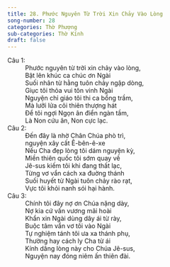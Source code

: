 ```yaml
---
title: 28. Phước Nguyên Từ Trời Xin Chảy Vào Lòng
song-number: 28
categories: Thờ Phượng
sub-categories: Thờ Kính
draft: false
---
```

<dl><dt>Câu 1:</dt><dd data-verse="1">Phước nguyên từ trời xin chảy vào lòng, <br/>Bật lên khúc ca chúc ơn Ngài <br/>Suối nhân từ hằng tuôn chảy ngập dòng, <br/>Giục tôi thỏa vui tôn vinh Ngài <br/>Nguyện chỉ giáo tôi thi ca bổng trầm, <br/>Mà lưỡi lửa cõi thiên thượng hát <br/>Để tôi ngợi Ngọn ân điển ngàn tầm, <br/>Là Non cứu ân, Non cực lạc. </dd><dt>Câu 2:</dt><dd data-verse="2">Đến đây là nhờ Chân Chúa phò trì, <br/>nguyện xây cất Ê-bên-ê-xe <br/>Nếu Cha đẹp lòng tôi dám nguyện kỳ, <br/>Miền thiên quốc tôi sớm quay về <br/>Jê-sus kiếm tôi khi đang thất lạc, <br/>Từng vơ vẩn cách xa đuờng thánh <br/>Suối huyết từ Ngài tuôn chảy rào rạt, <br/>Vực tôi khỏi nanh sói hại hành. </dd><dt>Câu 3:</dt><dd data-verse="3">Chính tôi đây nợ ơn Chúa nặng dày, <br/>Nợ kia cứ vấn vương mãi hoài <br/>Khẩn xin Ngài dùng dây ái từ rày, <br/>Buộc tâm vẩn vơ tôi vào Ngài <br/>Tự nghiệm tánh tôi ưa xa thánh phụ, <br/>Thường hay cách ly Cha từ ái <br/>Kính dâng lòng này cho Chúa Jê-sus, <br/>Nguyện nay đóng niêm ấn thiên đài. </dd></dl>